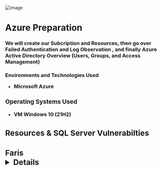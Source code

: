 ![image](https://user-images.githubusercontent.com/109401839/230745596-57cee9bd-687c-427d-b0db-d1080df77f7e.png)

<h1>Azure Preparation </h1>

<h3> We will create our Subcription and Resources, then go over Failed Authentication and Log Observation , and finally
Azure Active Directory Overview (Users, Groups, and Access Management)<h3>

<b> Environments and Technologies Used <b>

- Microsoft Azure

<h3> Operating Systems Used </h3>

- VM Windows 10 (21H2)

<h2>Resources & SQL Server Vulnerabilties<h2>
Faris

<details close>

---

</summary>

<b> Actions and Observations<b>

- Create Windows 10 Pro Virtual Machine
- Name the Resource Group: RG-Cyber-Lab

![gtxtw3z5](https://user-images.githubusercontent.com/109401839/230747447-40c9b360-38e2-4d8d-b4b2-7ea0bb12ae0f.png)

- Name the Virtual Network. NAME IT “Lab-VNet”

![hjl0rzkf](https://user-images.githubusercontent.com/109401839/230747449-be2118b3-a451-4d32-a756-d4082055ae31.png)

- Now, double check the VM settings and create ! 

![image](https://user-images.githubusercontent.com/109401839/230747537-211a32a7-9525-4572-a455-0a250278c604.png)

- Configure Network Security Group (Layer 4 Firewall) to allow all traffic inbound

- A mini firewall that will be configured for our virutal machine to allow all traffic in. We want to make this firewall look enticing to allow threat actors such as hackers, bots , and attackers to try to get into our virtual machine. 

- In resource groups, we will go inside it, we can see all the things associated with the VM being created. 
- We will edit, the network security group, either by search or in the resource groups. 
- Based on the traffic coming into the network we can see the priorty categorised in Azzure based on the set rules/protocols. 
- Create Inbound Security Rule , Any, Name it "DangerAllInBound" 

![nsg danger inbound](https://user-images.githubusercontent.com/109401839/230748062-20cb8a7d-768c-4d8b-b548-dad98fdef095.png)

- Now try to ping the IP Address of the VM in CMD...
- Did it work? 

![ping](https://i.imgur.com/ZnVQuDB.png)

- No it didnt because we need to remote in, and change the firewall setting within the VM as well. 

- Remote Into the VM

- Now remote in, on Windows 10 we will use  "Remote Desktop Connection" 

![e](https://i.imgur.com/8RQ9xpu.png)

- Turn off Windows Firewall
 
- Once you are logged in, search "wf.msc" in the start menu to execute the program "Windows Defender Firewall Advanced Security.
- Click on "Windows Defender Firewall Properties" 
- On each tab, turn off the "Firewall State" 
- Ignore IPSEC Settings for now.

![3](https://i.imgur.com/pBzKoId.png)

- Now observe the changes in CMD: 

![image](https://user-images.githubusercontent.com/109401839/230748490-8588cf7e-e3b4-4739-befd-f4695ba665ce.png)

- Install SQL Server Evaluation

- [Download here](https://www.microsoft.com/en-us/evalcenter/download-sql-server-2022)

- Install .exe file, Download Media, ISO option, Open Folder, and Mount Media

- It will show as a disk file under "This PC" side panel: 

![image](https://user-images.githubusercontent.com/109401839/230748771-4fd4e778-626d-4baa-8403-b1acf1389bdb.png)

![image](https://user-images.githubusercontent.com/109401839/230748852-edba2194-ebb1-4e15-932f-243d6cce6fac.png)

- Install SSMS (SQL Server Management Studio)

![sql install](https://user-images.githubusercontent.com/109401839/230748997-ad8f84d1-9bf7-4125-b7e5-0cd2f490b62b.png)

![mstsc_Kc9i9HCW3n](https://user-images.githubusercontent.com/109401839/230749050-cdeedde3-6773-48a1-852b-415ea114cfc6.png)

![mstsc_sGtz3qU3M2](https://user-images.githubusercontent.com/109401839/230749062-0bd9eaeb-9c0d-43c2-93a5-c9641bf2285e.png)

- Select "Mixed Mode", this is important becayse with Windows Authentication Mode, we will only be able to login with an online acount, where as with a mixed mode, we can login online and locally into the SQL Server.

Default Username: ```sa```
Password: ```LabTest12345```` (This is what we used, you can set any password but document it.) 

- Add current user, and enter your password. 

- Now Finish Install ! Now we can connect to our SQL Database.  

- Next we will download [Server Management Studio](https://learn.microsoft.com/en-us/sql/ssms/download-sql-server-management-studio-ssms?view=sql-server-ver16)

![image](https://user-images.githubusercontent.com/109401839/230749437-dfc8f934-0360-4bc8-949f-a99371c0ba40.png)

![image](https://user-images.githubusercontent.com/109401839/230749591-15fffab9-3651-418b-8694-bd763492a9fb.png)

[Configure](https://learn.microsoft.com/en-us/sql/relational-databases/security/auditing/write-sql-server-audit-events-to-the-security-log?view=sql-server-ver16) the audit object access setting in Windows using auditpol

- Enable logging for SQL Server to be ported into Windows Event Viewer 

- Open a command prompt with administrative permissions.

- From the Start menu, navigate to Command Prompt, and then select Run as administrator.

- If the User Account Control dialog box opens, select Continue.

- Execute the following statement to enable auditing from SQL Server.

- Windows Command Prompt

- Copy

```auditpol /set /subcategory:"application generated" /success:enable /failure:enable```

- Close the command prompt window.

![2](https://i.imgur.com/LCjKjIg.png)

- Now RegEdit and explore:

 ```HKEY_LOCAL_MACHINE\SYSTEM\CurrentControlSet\Services\EventLog\Security```

![image](https://user-images.githubusercontent.com/109401839/230749756-e9139c85-9cd7-4756-a400-307b02a4c81a.png)

- Restart SQL Management, Disconnect Connection, Reconnect, and Choose SQL Managements Authentication Method. 

- Now, Intentionally enter the wrong user name and password to do a failed login attempt. 

![image](https://user-images.githubusercontent.com/109401839/230749821-c108d8bb-e77e-4826-9b93-0a6f2afde4f4.png)

- Test SQL logging to make sure it’s working properly

- Enter Event Viewer, Select Application, and View SQL Management Logs Entries: 

![image](https://user-images.githubusercontent.com/109401839/230749908-b20fe934-00b7-498a-a8f6-1f9554e38aed.png)

- Here we can see the failed login attempt and the reason. That concludes the first lab. 

<h2/>Precursor to Security Operations (Failed Authentication and Log Observation)<h2/>
Vanessa

<details close>

---

</summary>

We will create a VM in the cloud that will be our target of attack, and we will observe logs and see what they look like. 
The ultimate goal of this lab is to differentiate between false negatives, false positives, true positives, and true negatives. 
  
<b>Actions and Observations<b>

- We are creating an attack vm the goal is to have a different region so it looks like a threat is attacking our windows-VM. 

![OUTSIDE](https://user-images.githubusercontent.com/112146207/230785143-b12ea9d9-8f3d-4fca-a73b-3d54374c3611.png)

```Now we have to name the VNet Lab-VNet-Attacker```

![image](https://user-images.githubusercontent.com/112146207/230785775-a4c5d027-71cd-4341-8927-faa552ff0cd4.png)

- First thing we will do is get the attack-VM public IP adddress. Then go to remote desktop connection and enter in your attack VM information. 

![image](https://user-images.githubusercontent.com/112146207/230786468-787b9479-4b0b-42b4-beb0-f627f6c02125.png)

- Get the windows-vm ```public IP address```` and go to RDP and from there go to the start menu and search remote desktop and enter the ``` IP address ```. 
- We will now generate some failed RDP (remote desktop protocol) logs against the windows-vm from the attacker vm. 
- We will attempt this 5 times with the wrong username and password.

![image](https://user-images.githubusercontent.com/112146207/230787466-11cc67e0-4833-4a61-a7b3-f6d250abf75e.png)

- We then go to event viewer and see all the failed login attempts

![image](https://user-images.githubusercontent.com/112146207/230790854-d6bd81a6-4629-4a4d-ab39-681c7b013451.png)

- After this we will install SSMS within attack-VM and generate some failed MS SQL Auth logs against windows-VM.
- Enter the wrong password 5 times

![image](https://user-images.githubusercontent.com/112146207/230792205-ad1cf545-267b-43ea-9bf0-8ecb72dde3ef.png)

- Log out of the attack-VM, and now we are back into our own computer. 
- From our own computer we will RDP back into our windows-vm. 
- We will inspect the failures and successes (Security log for RDP, Application log for SQL).
- It's important to also take note of EventIDs, messaging, source IP Addresses etc..

![uuu](https://user-images.githubusercontent.com/112146207/230796726-abf6a180-56d0-4428-9952-8eee097c8147.png)

<div>

<h3>Azure Active Directory Overview (Users, Groups, and Access Management)<h3>
Faris

<details close>

---

</summary>

![Untitled](https://user-images.githubusercontent.com/109401839/230747442-f0a1831d-1cf0-4895-b335-372314cd5d51.png)

<b>Actions and Observations<b>

- Configure and Observe Tenant-Level Global Reader
1. Create user in Active Directory, we will name the user "globalreaderjohn"
Then we will select the auto password generate option, Maxo1396" 
```It will be different for you```

![image](https://user-images.githubusercontent.com/109401839/230799438-00d3e9fe-4348-4052-9995-6d6895f6f283.png)

![image](https://user-images.githubusercontent.com/109401839/230799569-fca3562d-15c4-4332-9e30-0e75432e7e96.png)

- Assign Tenant-Level Global Reader

![image](https://user-images.githubusercontent.com/109401839/230799619-da680846-c56a-479a-b215-ab5758f49b50.png)

![msedge_Y3BrhP8v9T](https://user-images.githubusercontent.com/109401839/230799861-29ebd5fd-4b1d-445f-a9da-abfd1056a726.png)

Be sure to copy your user's "User Principal Name" ,  for us that is ```globalreaderjohn@fnabeelpm.onmicrosoft.com```

- In a new browser/incognito, log in as globalreaderjohn and observe result of being a Tenant Level “Global Reader”

 [Log into Azure](http://portal.azure.com/) 

![msedge_HqzxFbf0iN](https://user-images.githubusercontent.com/109401839/230799958-e166ab3b-f43a-4ffc-9042-c836cf5c3ec2.png)

 Azure will prompt you to change your auto-generated password, for us we changed it to ```LabTest123456``` , feel free to use anything but be sure to remember it. 

Once you are logged into Azure, notice you can not see anything in your subscription page, however you are able to view all avaialble users. 

Due to your role, as Global Reader. I can view users overview, however I am not able to make changes or reset passwords. 

![image](https://user-images.githubusercontent.com/109401839/230800090-ab7e025f-079f-41f5-a8f4-10cf7dbd5676.png)

This is because we have given RBAC (Role-Based Access Control) and enforced Least Priviledges so John can only do his job, Read. 

- Close browser/incognito when satisfied

- Back in main browser, create another user within AAD  (username: subreaderjane)

- Configure and Observer Subscription Reader

- Auto-generated password, ```Qudo6437```  

![msedge_JftbufmM3X](https://user-images.githubusercontent.com/109401839/230800294-58e9a6f0-984e-435a-8db1-41a5cbbd8523.png)

- Assign Subscription-Level Reader 

This maybe called something different for you, for me ```Azure subscription 1``` and you can find this under ```Subscriptions```. 

Now, Enter the Access Control (IAM) and give Jane her deserved role. 

![image](https://user-images.githubusercontent.com/109401839/230800962-a70cbdaf-c686-41ec-9313-f8dc9cb0fd9e.png)

![msedge_UUzHPizmTA](https://user-images.githubusercontent.com/109401839/230800551-c809f8b7-975f-4a3b-8761-ef7e7c6fe5fb.png)

- In a new browser/incognito, log in as subreaderjane and observe result of being a Subscription Level “Global Reader”

Again, you will be prompted to change your password, document it. 

Go to resource groups and notice you are able to see the resources in there and even under subscriptions. 

Lets try to delete a resource group now, we should not be able to do so... 

![image](https://user-images.githubusercontent.com/109401839/230801715-c9537447-9f66-4f22-8d33-19eab3074bd2.png)

Did it delete? YIKES.

![image](https://user-images.githubusercontent.com/109401839/230801752-80f0c485-cf6b-40d5-ac6d-de5b9cedf301.png)

It did not delete ! Jane does not have the priveldges to create or delete. Only a subscription level reader. We can not actually change anything. 

- Close browser/incognito when satisfied

- Configure and Observe Resource Group Contributor (like an admin)

- Back in main browser, create another user within AAD  (username: rgcontributordave)

Auto-generated password ```Fayo1701```

- Create a new resource group called “Permissions-Tester”

- Assign Resource Group-level Contributor

- For our resource group (RG-Cyber-Lab), assign Contributor Permissions

![image](https://user-images.githubusercontent.com/109401839/230802793-5cd508ee-80f4-4ec5-a550-a9bcfee016b6.png)

- In a new browser/incognito, log in as rgcontributordave and observe result of being a Subscription Level Reader
 
![msedge_0h9H4b5cvQ](https://user-images.githubusercontent.com/109401839/230802957-c2564141-5e21-4f06-8566-70b1464c40ce.png)

- Observe the result of being a Resource Group Level Contributor

![image](https://user-images.githubusercontent.com/109401839/230803072-730eeeb8-3051-4173-9a19-44d513cddb56.png)

Dave is now able view the resource group and create further resoruces in the group such as Storage. 
 
 ![image](https://user-images.githubusercontent.com/109401839/230803808-2d32b1ba-4312-4cc9-99a3-26d158587e0f.png)

```Be sure to delete your resources```

That concludes the three part labs series, *Welcome to Cybersecurity*, your journey starts here! 

On our next set of [labs](https://github.com/fnabeel/Logging-and-Monitoring), we will go over Logging and Monitoring. 


